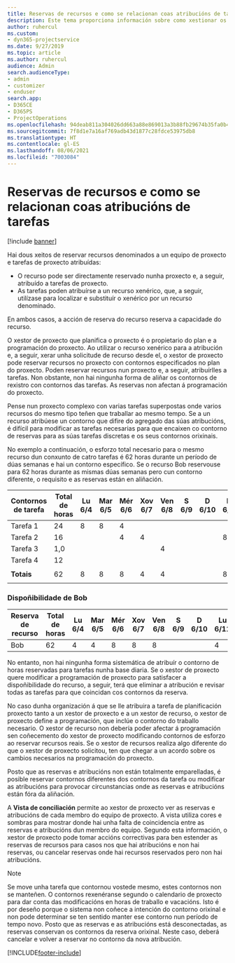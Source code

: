 ```yaml
---
title: Reservas de recursos e como se relacionan coas atribucións de tarefas
description: Este tema proporciona información sobre como xestionar os recursos nomeados, as reservas de recursos e as atribucións de tarefas e como se relacionan entre si.
author: ruhercul
ms.custom:
- dyn365-projectservice
ms.date: 9/27/2019
ms.topic: article
ms.author: ruhercul
audience: Admin
search.audienceType:
- admin
- customizer
- enduser
search.app:
- D365CE
- D365PS
- ProjectOperations
ms.openlocfilehash: 94deab811a304026dd663a88e869013a3b88fb29674b35fa0b40fa68f8c5ea62
ms.sourcegitcommit: 7f8d1e7a16af769adb43d1877c28fdce53975db8
ms.translationtype: HT
ms.contentlocale: gl-ES
ms.lasthandoff: 08/06/2021
ms.locfileid: "7003084"
---
```

# <a name="resource-bookings-and-how-they-relate-to-task-assignments"></a>Reservas de recursos e como se relacionan coas atribucións de tarefas

[!include [banner](../includes/psa-now-project-operations.md)]

Hai dous xeitos de reservar recursos denominados a un equipo de proxecto e tarefas de proxecto atribuídas:

- O recurso pode ser directamente reservado nunha proxecto e, a seguir, atribuído a tarefas de proxecto.
- As tarefas poden atribuírse a un recurso xenérico, que, a seguir, utilízase para localizar e substituír o xenérico por un recurso denominado. 

En ambos casos, a acción de reserva do recurso reserva a capacidade do recurso.

O xestor de proxecto que planifica o proxecto é o propietario do plan e a programación do proxecto. Ao utilizar o recurso xenérico para a atribución e, a seguir, xerar unha solicitude de recurso desde el, o xestor de proxecto pode reservar recursos no proxecto con contornos especificados no plan do proxecto. Poden reservar recursos nun proxecto e, a seguir, atribuírlles a tarefas. Non obstante, non hai ningunha forma de aliñar os contornos de rexistro con contornos das tarefas. As reservas non afectan á programación do proxecto.

Pense nun proxecto complexo con varias tarefas superpostas onde varios recursos do mesmo tipo teñen que traballar ao mesmo tempo. Se a un recurso atribúese un contorno que difire do agregado das súas atribucións, é difícil para modificar as tarefas necesarias para que encaixen co contorno de reservas para as súas tarefas discretas e os seus contornos orixinais.

No exemplo a continuación, o esforzo total necesario para o mesmo recurso dun conxunto de catro tarefas é 62 horas durante un período de dúas semanas e hai un contorno específico. Se o recurso Bob reservouse para 62 horas durante as mismas dúas semanas pero cun contorno diferente, o requisito e as reservas están en aliñación.

| **Contornos de tarefa**    | **Total de horas** | Lu 6/4 | Mar 6/5 | Mér 6/6 | Xov 6/7 | Ven 6/8 | S 6/9 | D 6/10 | Lu 6/11 | Mar 6/12 | Mér 6/13 | Xov 6/14 | Ven 6/15 |
|----------------------|-----------------|--------|--------|--------|--------|--------|--------|---------|---------|---------|---------|---------|---------|
| Tarefa 1               | 24              | 8      | 8      | 4      |        |        |        |         |         |         | 4       |         |         |
| Tarefa 2               | 16              |        |        | 4      | 4      |        |        |         | 8       |         |         |         |         |
| Tarefa 3               | 1,0              |        |        |        |        | 4      |        |         |         | 4       |         | 2       |         |
| Tarefa 4               | 12              |        |        |        |        |        |        |         |         |         | 4       |         | 8       |
|                      |                 |        |        |        |        |        |        |         |         |         |         |         |         |
| **Totais**           | 62              | 8      | 8      | 8      | 4      | 4      |        |         | 8       | 4       | 8       | 2       | 8       |
|                      |                 |        |        |        |        |        |        |         |         |         |         |

### <a name="bobs-availability"></a>Dispoñibilidade de Bob
| **Reserva de recurso** | **Total de horas** | Lu 6/4 | Mar 6/5 | Mér 6/6 | Xov 6/7 | Ven 6/8 | S 6/9 | D 6/10 | Lu 6/11 | Mar 6/12 | Mér 6/13 | Xov 6/14 | Ven 6/15 |
|------------------------|-----------------|--------|--------|--------|--------|--------|--------|---------|---------|---------|---------|---------|---------|
| Bob                    | 62              | 4      | 4      | 8      | 8      | 8      |        |         | 4       | 4       | 8       | 8       | 6       |

No entanto, non hai ningunha forma sistemática de atribuír o contorno de horas reservadas para tarefas nunha base diaria. Se o xestor de proxecto quere modificar a programación de proxecto para satisfacer a dispoñibilidade do recurso, a seguir, terá que eliminar a atribución e revisar todas as tarefas para que coincidan cos contornos da reserva.

No caso dunha organización á que se lle atribuira a tarefa de planificación proxecto tanto a un xestor de proxecto e a un xestor de recurso, o xestor de proxecto define a programación, que inclúe o contorno do traballo necesario. O xestor de recurso non debería poder afectar á programación sen coñecemento do xestor de proxecto modificando contornos de esforzo ao reservar recursos reais. Se o xestor de recursos realiza algo diferente do que o xestor de proxecto solicitou, ten que chegar a un acordo sobre os cambios necesarios na programación do proxecto.

Posto que as reservas e atribucións non están totalmente emparelladas, é posible reservar contornos diferentes dos contornos da tarefa ou modificar as atribucións para provocar circunstancias onde as reservas e atribucións están fóra da aliñación.

A **Vista de conciliación** permite ao xestor de proxecto ver as reservas e atribucións de cada membro do equipo de proxecto. A vista utiliza cores e sombras para mostrar donde hai unha falta de coincidencia entre as reservas e atribucións dun membro do equipo. Segundo esta información, o xestor de proxecto pode tomar accións correctivas para ben estender as reservas de recursos para casos nos que hai atribucións e non hai reservas, ou cancelar reservas onde hai recursos reservados pero non hai atribucións.

> [!NOTE]
> Se move unha tarefa que contornou vostede mesmo, estes contornos non se manteñen. O contornos rexenéranse segundo o calendario de proxecto para dar conta das modificacións en horas de traballo e vacacións. Isto é por deseño porque o sistema non coñece a intención do contorno orixinal e non pode determinar se ten sentido manter ese contorno nun período de tempo novo. Posto que as reservas e as atribucións está desconectadas, as reservas conservan os contornos da reserva orixinal. Neste caso, deberá cancelar e volver a reservar no contorno da nova atribución.



[!INCLUDE[footer-include](../includes/footer-banner.md)]